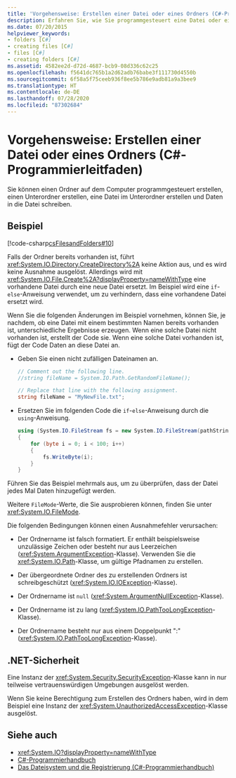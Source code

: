 ```yaml
---
title: 'Vorgehensweise: Erstellen einer Datei oder eines Ordners (C#-Programmierleitfaden)'
description: Erfahren Sie, wie Sie programmgesteuert eine Datei oder einen Ordner erstellen. Sie können einen Ordner, einen Unterordner und eine Datei im Unterordner erstellen und Daten in diese Datei schreiben.
ms.date: 07/20/2015
helpviewer_keywords:
- folders [C#]
- creating files [C#]
- files [C#]
- creating folders [C#]
ms.assetid: 4582ee2d-d72d-4687-bcb9-08d336c62c25
ms.openlocfilehash: f5641dc765b1a2d62adb76babe3f111730d4550b
ms.sourcegitcommit: 6f58a5f75ceeb936f8ee5b786e9adb81a9a3bee9
ms.translationtype: HT
ms.contentlocale: de-DE
ms.lasthandoff: 07/28/2020
ms.locfileid: "87302684"
---
```

# <a name="how-to-create-a-file-or-folder-c-programming-guide"></a>Vorgehensweise: Erstellen einer Datei oder eines Ordners (C#-Programmierleitfaden)
Sie können einen Ordner auf dem Computer programmgesteuert erstellen, einen Unterordner erstellen, eine Datei im Unterordner erstellen und Daten in die Datei schreiben.  
  
## <a name="example"></a>Beispiel  
 [!code-csharp[csFilesandFolders#10](~/samples/snippets/csharp/VS_Snippets_VBCSharp/csFilesAndFolders/CS/FileIteration.cs#10)]  
  
 Falls der Ordner bereits vorhanden ist, führt <xref:System.IO.Directory.CreateDirectory%2A> keine Aktion aus, und es wird keine Ausnahme ausgelöst. Allerdings wird mit <xref:System.IO.File.Create%2A?displayProperty=nameWithType> eine vorhandene Datei durch eine neue Datei ersetzt. Im Beispiel wird eine `if`-`else`-Anweisung verwendet, um zu verhindern, dass eine vorhandene Datei ersetzt wird.  
  
 Wenn Sie die folgenden Änderungen im Beispiel vornehmen, können Sie, je nachdem, ob eine Datei mit einem bestimmten Namen bereits vorhanden ist, unterschiedliche Ergebnisse erzeugen. Wenn eine solche Datei nicht vorhanden ist, erstellt der Code sie. Wenn eine solche Datei vorhanden ist, fügt der Code Daten an diese Datei an.  
  
- Geben Sie einen nicht zufälligen Dateinamen an.  
  
    ```csharp  
    // Comment out the following line.  
    //string fileName = System.IO.Path.GetRandomFileName();  
  
    // Replace that line with the following assignment.  
    string fileName = "MyNewFile.txt";  
    ```  
  
- Ersetzen Sie im folgenden Code die `if`-`else`-Anweisung durch die `using`-Anweisung.  
  
    ```csharp  
    using (System.IO.FileStream fs = new System.IO.FileStream(pathString, FileMode.Append))
    {  
        for (byte i = 0; i < 100; i++)  
        {  
            fs.WriteByte(i);  
        }  
    }  
    ```  
  
 Führen Sie das Beispiel mehrmals aus, um zu überprüfen, dass der Datei jedes Mal Daten hinzugefügt werden.  
  
 Weitere `FileMode`-Werte, die Sie ausprobieren können, finden Sie unter <xref:System.IO.FileMode>.  
  
 Die folgenden Bedingungen können einen Ausnahmefehler verursachen:  
  
- Der Ordnername ist falsch formatiert. Er enthält beispielsweise unzulässige Zeichen oder besteht nur aus Leerzeichen (<xref:System.ArgumentException>-Klasse). Verwenden Sie die <xref:System.IO.Path>-Klasse, um gültige Pfadnamen zu erstellen.  
  
- Der übergeordnete Ordner des zu erstellenden Ordners ist schreibgeschützt (<xref:System.IO.IOException>-Klasse).  
  
- Der Ordnername ist `null` (<xref:System.ArgumentNullException>-Klasse).  
  
- Der Ordnername ist zu lang (<xref:System.IO.PathTooLongException>-Klasse).  
  
- Der Ordnername besteht nur aus einem Doppelpunkt ":" (<xref:System.IO.PathTooLongException>-Klasse).  
  
## <a name="net-security"></a>.NET-Sicherheit  
 Eine Instanz der <xref:System.Security.SecurityException>-Klasse kann in nur teilweise vertrauenswürdigen Umgebungen ausgelöst werden.  
  
 Wenn Sie keine Berechtigung zum Erstellen des Ordners haben, wird in dem Beispiel eine Instanz der <xref:System.UnauthorizedAccessException>-Klasse ausgelöst.  
  
## <a name="see-also"></a>Siehe auch

- <xref:System.IO?displayProperty=nameWithType>
- [C#-Programmierhandbuch](../index.md)
- [Das Dateisystem und die Registrierung (C#-Programmierhandbuch)](./index.md)
